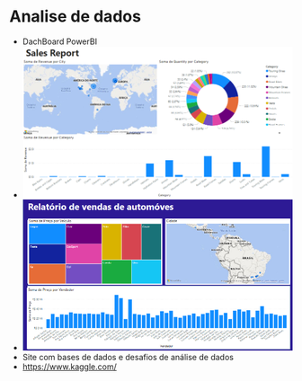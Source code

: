 # Analise de dados
- DachBoard PowerBI
- <img src="dashboard.png">
- <img src="dashboard2.png">
- Site com bases de dados e desafios de análise de dados
- https://www.kaggle.com/
